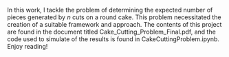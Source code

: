 In this work, I tackle the problem of determining the expected number of pieces generated by $n$ cuts on a round cake. This problem necessitated the creation of a suitable framework and approach. The contents of this project are found in the document titled Cake_Cutting_Problem_Final.pdf, and the code used to simulate of the results is found in CakeCuttingProblem.ipynb. Enjoy reading!
